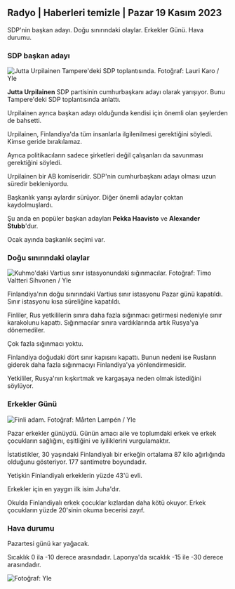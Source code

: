 ## Radyo \| Haberleri temizle \| Pazar 19 Kasım 2023

SDP'nin başkan adayı. Doğu sınırındaki olaylar. Erkekler Günü. Hava durumu.

### SDP başkan adayı

![Jutta Urpilainen Tampere'deki SDP toplantısında. Fotoğraf: Lauri Karo / Yle](https://images.cdn.yle.fi/image/upload/c_crop,h_3078,w_5472,x_0,y_536/ar_1.7777777777777777,c_fill,g_faces,h_675,w_1200/dpr_1.0/q_auto:eco/f_auto/fl_lossy/v1700390392/39-12029436559e5d3e7734)

**Jutta Urpilainen** SDP partisinin cumhurbaşkanı adayı olarak yarışıyor. Bunu Tampere'deki SDP toplantısında anlattı.

Urpilainen ayrıca başkan adayı olduğunda kendisi için önemli olan şeylerden de bahsetti.

Urpilainen, Finlandiya'da tüm insanlarla ilgilenilmesi gerektiğini söyledi. Kimse geride bırakılamaz.

Ayrıca politikacıların sadece şirketleri değil çalışanları da savunması gerektiğini söyledi.

Urpilainen bir AB komiseridir. SDP'nin cumhurbaşkanı adayı olması uzun süredir bekleniyordu.

Başkanlık yarışı aylardır sürüyor. Diğer önemli adaylar çoktan kaydolmuşlardı.

Şu anda en popüler başkan adayları **Pekka Haavisto** ve **Alexander** **Stubb**'dur.

Ocak ayında başkanlık seçimi var.

### Doğu sınırındaki olaylar

![Kuhmo'daki Vartius sınır istasyonundaki sığınmacılar. Fotoğraf: Timo Valtteri Sihvonen / Yle](https://images.cdn.yle.fi/image/upload/c_crop,h_2312,w_4110,x_1360,y_535/ar_1.7777777777777777,c_fill,g_faces,h_675,w_1200/dpr_1.0/q_auto:eco/f_auto/fl_lossy/v1700313355/39-12026836558740e2c62a)

Finlandiya'nın doğu sınırındaki Vartius sınır istasyonu Pazar günü kapatıldı. Sınır istasyonu kısa süreliğine kapatıldı.

Finliler, Rus yetkililerin sınıra daha fazla sığınmacı getirmesi nedeniyle sınır karakolunu kapattı. Sığınmacılar sınıra vardıklarında artık Rusya'ya dönemediler.

Çok fazla sığınmacı yoktu.

Finlandiya doğudaki dört sınır kapısını kapattı. Bunun nedeni ise Rusların giderek daha fazla sığınmacıyı Finlandiya'ya yönlendirmesidir.

Yetkililer, Rusya'nın kışkırtmak ve kargaşaya neden olmak istediğini söylüyor.

### Erkekler Günü

![Finli adam. Fotoğraf: Mårten Lampén / Yle](https://images.cdn.yle.fi/image/upload/c_crop,h_3375,w_6000,x_0,y_164/ar_1.7777777777777777,c_fill,g_faces,h_675,w_1200/dpr_1.0/q_auto:eco/f_auto/fl_lossy/v1700042381/39-1200843655493de62883)

Pazar erkekler günüydü. Günün amacı aile ve toplumdaki erkek ve erkek çocukların sağlığını, eşitliğini ve iyiliklerini vurgulamaktır.

İstatistikler, 30 yaşındaki Finlandiyalı bir erkeğin ortalama 87 kilo ağırlığında olduğunu gösteriyor. 177 santimetre boyundadır.

Yetişkin Finlandiyalı erkeklerin yüzde 43'ü evli.

Erkekler için en yaygın ilk isim Juha'dır.

Okulda Finlandiyalı erkek çocuklar kızlardan daha kötü okuyor. Erkek çocukların yüzde 20'sinin okuma becerisi zayıf.

### Hava durumu

Pazartesi günü kar yağacak.

Sıcaklık 0 ila -10 derece arasındadır. Laponya'da sıcaklık -15 ile -30 derece arasındadır.

![ Fotoğraf: Yle](https://images.cdn.yle.fi/image/upload/c_crop,h_1080,w_1919,x_0,y_0/ar_1.7777777777777777,c_fill,g_faces,h_675,w_1200/dpr_1.0/q_auto:eco/f_auto/fl_lossy/v1700408413/39-1203034655a2c36dc32d)